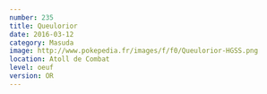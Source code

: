 ```yaml
---
number: 235
title: Queulorior
date: 2016-03-12
category: Masuda
image: http://www.pokepedia.fr/images/f/f0/Queulorior-HGSS.png
location: Atoll de Combat
level: oeuf
version: OR
---
```


